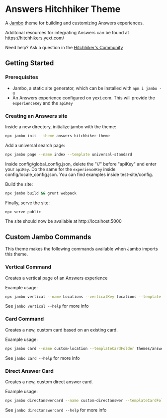 # Answers Hitchhiker Theme

A [Jambo](https://github.com/yext/jambo) theme for building and customizing Answers experiences.

Additonal resources for integrating Answers can be found at https://hitchhikers.yext.com/

Need help? Ask a question in the [Hitchhiker's Community](https://hitchhikers.yext.com/community/c/answers)

## Getting Started

### Prerequisites
- Jambo, a static site generator, which can be installed with `npm i jambo -g`
- An Answers experience configured on yext.com. This will provide the `experienceKey` and the `apiKey`

### Creating an Answers site

Inside a new directory, initialize jambo with the theme:
```bash
npx jambo init --theme answers-hitchhiker-theme
```

Add a universal search page:
```bash
npx jambo page --name index --template universal-standard
```

Inside config/global_config.json, delete the "//" before "apiKey" and enter your `apiKey`. Do the same for the `experienceKey` inside config/locale_config.json.
You can find examples inside test-site/config.

Build the site:
```bash
npx jambo build && grunt webpack
```

Finally, serve the site:
```bash
npx serve public
```

The site should now be available at http://localhost:5000

## Custom Jambo Commands

This theme makes the following commands available when Jambo imports this theme.

### Vertical Command
Creates a vertical page of an Answers experience

Example usage:
```bash
npx jambo vertical --name Locations --verticalKey locations --template vertical-standard
```

See `jambo vertical --help` for more info

### Card Command
Creates a new, custom card based on an existing card.

Example usage:
```bash
npx jambo card --name custom-location --templateCardFolder themes/answers-hitchhiker-theme/cards/location-standard
```

See `jambo card --help` for more info

### Direct Answer Card
Creates a new, custom direct answer card.

Example usage:
```bash
npx jambo directanswercard --name custom-directanswer --templateCardFolder themes/answers-hitchhiker-theme/directanswercards/allfields-standard
```

See `jambo directanswercard --help` for more info
